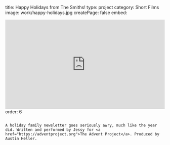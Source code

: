 title: Happy Holidays from The Smiths!
type: project
category: Short Films
image: work/happy-holidays.jpg
createPage: false
embed: <div style="padding:56.25% 0 0 0;position:relative;"><iframe src="https://player.vimeo.com/video/381139046?h=b4e08bd6fe&amp;badge=0&amp;autopause=0&amp;player_id=0&amp;app_id=58479" frameborder="0" allow="autoplay; fullscreen; picture-in-picture" allowfullscreen style="position:absolute;top:0;left:0;width:100%;height:100%;" title="Happy Holidays from the Smiths!"></iframe></div><script src="https://player.vimeo.com/api/player.js"></script>
order: 6

~~~

A holiday family newsletter goes seriously awry, much like the year did. Written and performed by Jessy for <a href="https://adventproject.org">The Advent Project</a>. Produced by Austin Heller.
